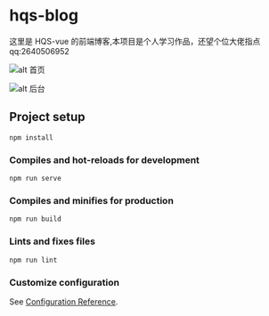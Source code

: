 # hqs-blog

这里是 HQS-vue 的前端博客,本项目是个人学习作品，还望个位大佬指点
qq:2640506952

![alt 首页]("src/img/QQ20210326-224633@2x.png")

![alt 后台]("src/img/QQ20210326-224733@2x.png")

## Project setup

```
npm install
```

### Compiles and hot-reloads for development

```
npm run serve
```

### Compiles and minifies for production

```
npm run build
```

### Lints and fixes files

```
npm run lint
```

### Customize configuration

See [Configuration Reference](https://cli.vuejs.org/config/).
